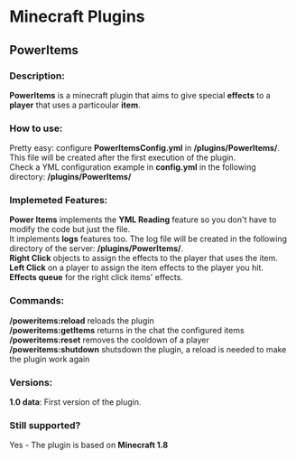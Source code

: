 # Minecraft Plugins

## PowerItems

### Description:
**PowerItems** is a minecraft plugin that aims to give special **effects** to a **player** that uses a particoular **item**.

### How to use:
Pretty easy: configure **PowerItemsConfig.yml** in **/plugins/PowerItems/**. This file will be created after the first execution of the plugin. <br>
Check a YML configuration example in **config.yml** in the following directory: **/plugins/PowerItems/**

### Implemeted Features:
**Power Items** implements the **YML Reading** feature so you don't have to modify the code but just the file. <br>
It implements **logs** features too. The log file will be created in the following directory of the server: **/plugins/PowerItems/**. <br>
**Right Click** objects to assign the effects to the player that uses the item. <br>
**Left Click** on a player to assign the item effects to the player you hit. <br>
**Effects queue** for the right click items' effects. <br>

### Commands:
**/poweritems:reload** reloads the plugin <br>
**/poweritems:getItems** returns in the chat the configured items <br>
**/poweritems:reset** removes the cooldown of a player <br>
**/poweritems:shutdown** shutsdown the plugin, a reload is needed to make the plugin work again <br>

### Versions:
**1.0 data**: First version of the plugin.

### Still supported?
Yes - The plugin is based on **Minecraft 1.8**
